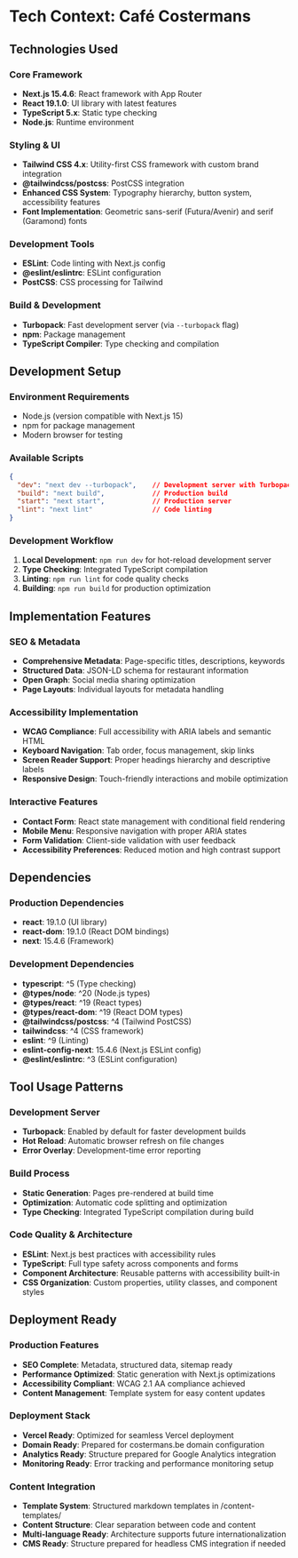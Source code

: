 # Tech Context: Café Costermans

## Technologies Used

### Core Framework
- **Next.js 15.4.6**: React framework with App Router
- **React 19.1.0**: UI library with latest features
- **TypeScript 5.x**: Static type checking
- **Node.js**: Runtime environment

### Styling & UI
- **Tailwind CSS 4.x**: Utility-first CSS framework with custom brand integration
- **@tailwindcss/postcss**: PostCSS integration
- **Enhanced CSS System**: Typography hierarchy, button system, accessibility features
- **Font Implementation**: Geometric sans-serif (Futura/Avenir) and serif (Garamond) fonts

### Development Tools
- **ESLint**: Code linting with Next.js config
- **@eslint/eslintrc**: ESLint configuration
- **PostCSS**: CSS processing for Tailwind

### Build & Development
- **Turbopack**: Fast development server (via `--turbopack` flag)
- **npm**: Package management
- **TypeScript Compiler**: Type checking and compilation

## Development Setup

### Environment Requirements
- Node.js (version compatible with Next.js 15)
- npm for package management
- Modern browser for testing

### Available Scripts
```json
{
  "dev": "next dev --turbopack",    // Development server with Turbopack
  "build": "next build",            // Production build
  "start": "next start",            // Production server
  "lint": "next lint"               // Code linting
}
```

### Development Workflow
1. **Local Development**: `npm run dev` for hot-reload development server
2. **Type Checking**: Integrated TypeScript compilation
3. **Linting**: `npm run lint` for code quality checks
4. **Building**: `npm run build` for production optimization

## Implementation Features

### SEO & Metadata
- **Comprehensive Metadata**: Page-specific titles, descriptions, keywords
- **Structured Data**: JSON-LD schema for restaurant information
- **Open Graph**: Social media sharing optimization
- **Page Layouts**: Individual layouts for metadata handling

### Accessibility Implementation
- **WCAG Compliance**: Full accessibility with ARIA labels and semantic HTML
- **Keyboard Navigation**: Tab order, focus management, skip links
- **Screen Reader Support**: Proper headings hierarchy and descriptive labels
- **Responsive Design**: Touch-friendly interactions and mobile optimization

### Interactive Features
- **Contact Form**: React state management with conditional field rendering
- **Mobile Menu**: Responsive navigation with proper ARIA states
- **Form Validation**: Client-side validation with user feedback
- **Accessibility Preferences**: Reduced motion and high contrast support

## Dependencies

### Production Dependencies
- **react**: 19.1.0 (UI library)
- **react-dom**: 19.1.0 (React DOM bindings)
- **next**: 15.4.6 (Framework)

### Development Dependencies
- **typescript**: ^5 (Type checking)
- **@types/node**: ^20 (Node.js types)
- **@types/react**: ^19 (React types)
- **@types/react-dom**: ^19 (React DOM types)
- **@tailwindcss/postcss**: ^4 (Tailwind PostCSS)
- **tailwindcss**: ^4 (CSS framework)
- **eslint**: ^9 (Linting)
- **eslint-config-next**: 15.4.6 (Next.js ESLint config)
- **@eslint/eslintrc**: ^3 (ESLint configuration)

## Tool Usage Patterns

### Development Server
- **Turbopack**: Enabled by default for faster development builds
- **Hot Reload**: Automatic browser refresh on file changes
- **Error Overlay**: Development-time error reporting

### Build Process
- **Static Generation**: Pages pre-rendered at build time
- **Optimization**: Automatic code splitting and optimization
- **Type Checking**: Integrated TypeScript compilation during build

### Code Quality & Architecture
- **ESLint**: Next.js best practices with accessibility rules
- **TypeScript**: Full type safety across components and forms
- **Component Architecture**: Reusable patterns with accessibility built-in
- **CSS Organization**: Custom properties, utility classes, and component styles

## Deployment Ready

### Production Features
- **SEO Complete**: Metadata, structured data, sitemap ready
- **Performance Optimized**: Static generation with Next.js optimizations
- **Accessibility Compliant**: WCAG 2.1 AA compliance achieved
- **Content Management**: Template system for easy content updates

### Deployment Stack
- **Vercel Ready**: Optimized for seamless Vercel deployment
- **Domain Ready**: Prepared for costermans.be domain configuration
- **Analytics Ready**: Structure prepared for Google Analytics integration
- **Monitoring Ready**: Error tracking and performance monitoring setup

### Content Integration
- **Template System**: Structured markdown templates in /content-templates/
- **Content Structure**: Clear separation between code and content
- **Multi-language Ready**: Architecture supports future internationalization
- **CMS Ready**: Structure prepared for headless CMS integration if needed
